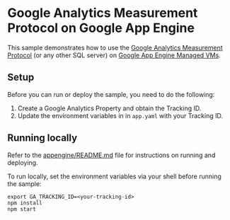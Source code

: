 # Google Analytics Measurement Protocol on Google App Engine

This sample demonstrates how to use the [Google Analytics Measurement Protocol](https://developers.google.com/analytics/devguides/collection/protocol/v1/)
(or any other SQL server) on [Google App Engine Managed VMs](https://cloud.google.com/appengine).

## Setup

Before you can run or deploy the sample, you need to do the following:

1. Create a Google Analytics Property and obtain the Tracking ID.
1. Update the environment variables in  in `app.yaml` with your Tracking ID.

## Running locally

Refer to the [appengine/README.md](../README.md) file for instructions on
running and deploying.

To run locally, set the environment variables via your shell before running the
sample:

    export GA_TRACKING_ID=<your-tracking-id>
    npm install
    npm start
